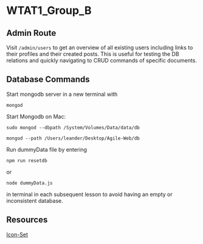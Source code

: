 # WTAT1_Group_B

## Admin Route

Visit `/admin/users` to get an overview of all existing users including links to their profiles and their created posts.
This is useful for testing the DB relations and quickly navigating to CRUD commands of specific documents.

## Database Commands

Start mongodb server in a new terminal with
``` 
mongod 
```


Start Mongodb on Mac: 

```
sudo mongod --dbpath /System/Volumes/Data/data/db
```
```
mongod --path /Users/leander/Desktop/Agile-Web/db
```

Run dummyData file by entering 
```
npm run resetdb
```
or

```
node dummyData.js
```
in terminal in each subsequent lesson to avoid having an empty or inconsistent database.

## Resources

[Icon-Set](https://www.streamlinehq.com/icons/streamline-mini-line)
